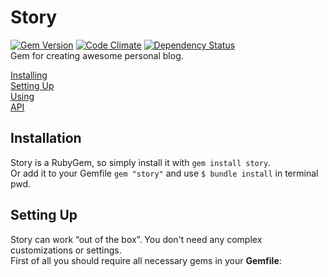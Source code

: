 # Story
[![Gem Version](https://badge.fury.io/rb/story.png)](http://badge.fury.io/rb/story) [![Code Climate](https://codeclimate.com/github/rozzy/story.png)](https://codeclimate.com/github/rozzy/story) [![Dependency Status](https://gemnasium.com/rozzy/story.png)](https://gemnasium.com/rozzy/story)  
Gem for creating awesome personal blog.  

[Installing](#installation)  
[Setting Up](#setting-up)  
[Using](#using)  
[API](#api)

## Installation
Story is a RubyGem, so simply install it with `gem install story`.  
Or add it to your Gemfile `gem "story"` and use `$ bundle install` in terminal pwd.  

## Setting Up
Story can work “out of the box”. You don't need any complex customizations or settings.  
First of all you should require all necessary gems in your **Gemfile**:
```ruby
```
